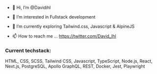 - 👋 Hi, I’m @Davidihl
- 👀 I’m interested in Fullstack development
- 🌱 I’m currently exploring Tailwind.css, Javascript & AlpineJS

- 📫 How to reach me ... https://twitter.com/David_Ihl


### Current techstack:
HTML, CSS, SCSS, Tailwind CSS, Javascript, TypeScript, Node.js, React, Next.js, PostgreSQL, Apollo GraphQL, REST, Docker, Jest, Playwright
